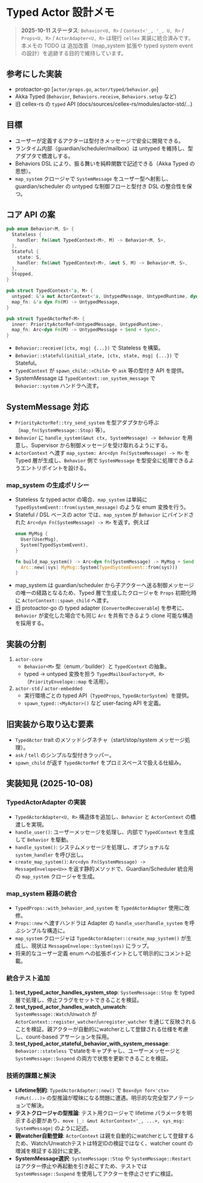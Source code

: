 # Typed Actor 設計メモ

> **2025-10-11 ステータス**: `Behavior<U, R>` / `Context<'_, '_, U, R>` / `Props<U, R>` / `ActorAdapter<U, R>` は現行 `cellex` 実装に統合済みです。本メモの TODO は
> 追加改善（map_system 拡張や typed system event の設計）を追跡する目的で維持しています。

## 参考にした実装
- protoactor-go [`actor/props.go`, `actor/typed/behavior.go`]
- Akka Typed (`Behavior`, `Behaviors.receive`, `Behaviors.setup` など)
- 旧 cellex-rs の `typed` API (docs/sources/cellex-rs/modules/actor-std/...)

## 目標
- ユーザーが定義するアクターは型付きメッセージで安全に開発できる。
- ランタイム内部（guardian/scheduler/mailbox）は untyped を維持し、型アダプタで橋渡しする。
- Behaviors DSL により、振る舞いを純粋関数で記述できる（Akka Typed の思想）。
- `map_system` クロージャで `SystemMessage` をユーザー型へ射影し、guardian/scheduler の untyped な制御フローと型付き DSL の整合性を保つ。

## コア API の案

```rust
pub enum Behavior<M, S> {
  Stateless {
    handler: fn(&mut TypedContext<M>, M) -> Behavior<M, S>,
  },
  Stateful {
    state: S,
    handler: fn(&mut TypedContext<M>, &mut S, M) -> Behavior<M, S>,
  },
  Stopped,
}

pub struct TypedContext<'a, M> {
  untyped: &'a mut ActorContext<'a, UntypedMessage, UntypedRuntime, dyn Supervisor<UntypedMessage>>,
  map_fn: &'a dyn Fn(M) -> UntypedMessage,
}

pub struct TypedActorRef<M> {
  inner: PriorityActorRef<UntypedMessage, UntypedRuntime>,
  map_fn: Arc<dyn Fn(M) -> UntypedMessage + Send + Sync>,
}
```

- `Behavior::receive(|ctx, msg| {...})` で Stateless を構築。
- `Behavior::stateful(initial_state, |ctx, state, msg| {...})` で Stateful。
- `TypedContext` が `spawn_child::<Child>` や `ask` 等の型付き API を提供。
- SystemMessage は `TypedContext::on_system_message` で `Behavior::system` ハンドラへ流す。

## SystemMessage 対応
- `PriorityActorRef::try_send_system` を型アダプタから呼ぶ（`map_fn(SystemMessage::Stop)` 等）。
- `Behavior` に `handle_system(&mut ctx, SystemMessage) -> Behavior` を用意し、Supervisor から制御メッセージを受け取れるようにする。
- `ActorContext` へ渡す `map_system: Arc<dyn Fn(SystemMessage) -> M>` を Typed 層が生成し、`Behavior` 側で `SystemMessage` を型安全に処理できるようエントリポイントを設ける。

### map_system の生成ポリシー
- Stateless な typed actor の場合、`map_system` は単純に `TypedSystemEvent::from(system_message)` のような enum 変換を行う。
- Stateful / DSL ベースの actor では、`map_system` が `Behavior` にバインドされた `Arc<dyn Fn(SystemMessage) -> M>` を返す。例えば
  ```rust
  enum MyMsg {
    User(UserMsg),
    System(TypedSystemEvent),
  }

  fn build_map_system() -> Arc<dyn Fn(SystemMessage) -> MyMsg + Send + Sync> {
    Arc::new(|sys| MyMsg::System(TypedSystemEvent::from(sys)))
  }
  ```
- map_system は guardian/scheduler から子アクターへ送る制御メッセージの唯一の経路となるため、Typed 層で生成したクロージャを `Props` 初期化時に `ActorContext::spawn_child` へ渡す。
- 旧 protoactor-go の typed adapter (`ConvertedRecoverable`) を参考に、`Behavior` が変化した場合でも同じ `Arc` を共有できるよう clone 可能な構造を採用する。

## 実装の分割
1. `actor-core`
   - `Behavior<M>` 型（enum／builder）と `TypedContext` の抽象。
   - typed → untyped 変換を担う `TypedMailboxFactory<M, R>`（`PriorityEnvelope::map` を活用）。
2. `actor-std` / `actor-embedded`
   - 実行環境ごとの typed API（`TypedProps`, `TypedActorSystem`）を提供。
   - `spawn_typed::<MyActor>()` など user-facing API を定義。

## 旧実装から取り込む要素
- `TypedActor` trait のメソッドシグネチャ（start/stop/system メッセージ処理）。
- `ask` / `tell` のシンプルな型付きラッパー。
- `spawn_child` が返す `TypedActorRef` をプロミスベースで扱える仕組み。

## 実装知見 (2025-10-08)

### TypedActorAdapter の実装
- `TypedActorAdapter<U, R>` 構造体を追加し、`Behavior` と `ActorContext` の橋渡しを実現。
- `handle_user()`: ユーザーメッセージを処理し、内部で `TypedContext` を生成して `Behavior` を駆動。
- `handle_system()`: システムメッセージを処理し、オプショナルな `system_handler` を呼び出し。
- `create_map_system()`: `Arc<dyn Fn(SystemMessage) -> MessageEnvelope<U>>` を返す静的メソッドで、Guardian/Scheduler 統合用の `map_system` クロージャを生成。

### map_system 経路の統合
- `TypedProps::with_behavior_and_system` を `TypedActorAdapter` 使用に改修。
- `Props::new` へ渡すハンドラは Adapter の `handle_user`/`handle_system` を呼ぶシンプルな構造に。
- `map_system` クロージャは `TypedActorAdapter::create_map_system()` が生成し、現状は `MessageEnvelope::System(sys)` にラップ。
- 将来的なユーザー定義 enum への拡張ポイントとして明示的にコメント記載。

### 統合テスト追加
1. **test_typed_actor_handles_system_stop**: `SystemMessage::Stop` を typed 層で処理し、停止フラグをセットできることを検証。
2. **test_typed_actor_handles_watch_unwatch**: `SystemMessage::Watch`/`Unwatch` が `ActorContext::register_watcher`/`unregister_watcher` を通じて反映されることを検証。親アクターが自動的にwatcherとして登録される仕様を考慮し、count-based アサーションを採用。
3. **test_typed_actor_stateful_behavior_with_system_message**: `Behavior::stateless` でstateをキャプチャし、ユーザーメッセージと `SystemMessage::Suspend` の両方で状態を更新できることを検証。

### 技術的課題と解決
- **Lifetime制約**: `TypedActorAdapter::new()` で `Box<dyn for<'ctx> FnMut(...)>` の型推論が曖昧になる問題に遭遇。明示的な完全型アノテーションで解決。
- **テストクロージャの型推論**: テスト用クロージャで lifetime パラメータを明示する必要があり、`move |_: &mut ActorContext<'_, ...>, sys_msg: SystemMessage|` のように記述。
- **親watcher自動登録**: `ActorContext` は親を自動的にwatcherとして登録するため、Watch/Unwatchテストは特定IDの検証ではなく、watcher count の増減を検証する設計に変更。
- **SystemMessage選択**: `SystemMessage::Stop` や `SystemMessage::Restart` はアクター停止や再起動を引き起こすため、テストでは `SystemMessage::Suspend` を使用してアクターを停止させずに検証。
